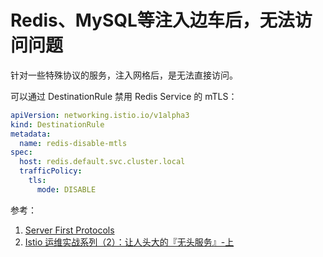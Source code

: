 # Redis、MySQL等注入边车后，无法访问问题

针对一些特殊协议的服务，注入网格后，是无法直接访问。

可以通过 DestinationRule 禁用 Redis Service 的 mTLS：

```yaml
apiVersion: networking.istio.io/v1alpha3
kind: DestinationRule
metadata:
  name: redis-disable-mtls
spec:
  host: redis.default.svc.cluster.local
  trafficPolicy:
    tls:
      mode: DISABLE

```

参考：

1. [Server First Protocols](https://istio.io/latest/docs/ops/deployment/requirements/#server-first-protocols)
2. [Istio 运维实战系列（2）：让人头大的『无头服务』-上](https://www.zhaohuabing.com/post/2020-09-11-headless-mtls/)